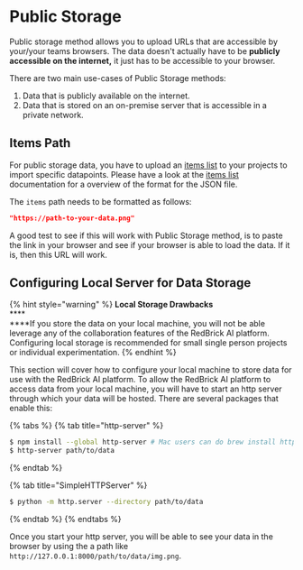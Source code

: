 # Public Storage

Public storage method allows you to upload URLs that are accessible by your/your teams browsers. The data doesn't actually have to be **publicly accessible on the internet,** it just has to be accessible to your browser.&#x20;

There are two main use-cases of Public Storage methods:&#x20;

1. Data that is publicly available on the internet.&#x20;
2. Data that is stored on an on-premise server that is accessible in a private network.

## Items Path

For public storage data, you have to upload an [items list](./#items-list) to your projects to import specific datapoints. Please have a look at the [items list](./#items-list) documentation for a overview of the format for the JSON file.&#x20;

The `items` path needs to be formatted as follows:&#x20;

```json
"https://path-to-your-data.png"
```

A good test to see if this will work with Public Storage method, is to paste the link in your browser and see if your browser is able to load the data. If it is, then this URL will work.&#x20;

## Configuring Local Server for Data Storage

{% hint style="warning" %}
**Local Storage Drawbacks**\
****\
****If you store the data on your local machine, you will not be able leverage any of the collaboration features of the RedBrick AI platform. Configuring local storage is recommended for small single person projects or individual experimentation.
{% endhint %}

This section will cover how to configure your local machine to store data for use with the RedBrick AI platform. To allow the RedBrick AI platform to access data from your local machine, you will have to start an http server through which your data will be hosted. There are several packages that enable this:

{% tabs %}
{% tab title="http-server" %}
```bash
$ npm install --global http-server # Mac users can do brew install http-server
$ http-server path/to/data
```
{% endtab %}

{% tab title="SimpleHTTPServer" %}
```bash
$ python -m http.server --directory path/to/data
```
{% endtab %}
{% endtabs %}

Once you start your http server, you will be able to see your data in the browser by using the a path like `http://127.0.0.1:8000/path/to/data/img.png`.
